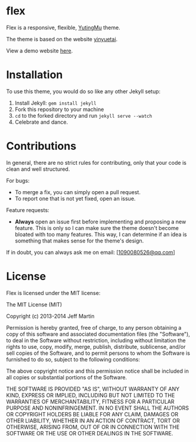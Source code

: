 flex
====

Flex is a responsive, flexible, [YutingMu](http://YutingMu.com) theme.

The theme is based on the website [yinyuetai](http://www.yinyuetai.com).

View a demo website [here](http://the-development.github.io/flex/).

Installation
===
To use this theme, you would do so like any other Jekyll setup:

1. Install Jekyll: `gem install jekyll`
2. Fork this repository to your machine
3. `cd` to the forked directory and run `jekyll serve --watch`
4. Celebrate and dance.

Contributions
===

In general, there are no strict rules for contributing, only that your code is clean and well structured.

For bugs:
- To merge a fix, you can simply open a pull request.
- To report one that is not yet fixed, open an issue.

Feature requests:
- **Always** open an issue first before implementing and proposing a new feature. This is only so I can make sure the theme doesn't become bloated with too many features. This way, I can determine if an idea is something that makes sense for the theme's design.

If in doubt, you can always ask me on email: [1090080526@qq.com]

License
===

Flex is licensed under the MIT license:


The MIT License (MIT)

Copyright (c) 2013-2014 Jeff Martin

Permission is hereby granted, free of charge, to any person obtaining a copy
of this software and associated documentation files (the "Software"), to deal
in the Software without restriction, including without limitation the rights
to use, copy, modify, merge, publish, distribute, sublicense, and/or sell
copies of the Software, and to permit persons to whom the Software is
furnished to do so, subject to the following conditions:

The above copyright notice and this permission notice shall be included in all
copies or substantial portions of the Software.

THE SOFTWARE IS PROVIDED "AS IS", WITHOUT WARRANTY OF ANY KIND, EXPRESS OR
IMPLIED, INCLUDING BUT NOT LIMITED TO THE WARRANTIES OF MERCHANTABILITY,
FITNESS FOR A PARTICULAR PURPOSE AND NONINFRINGEMENT. IN NO EVENT SHALL THE
AUTHORS OR COPYRIGHT HOLDERS BE LIABLE FOR ANY CLAIM, DAMAGES OR OTHER
LIABILITY, WHETHER IN AN ACTION OF CONTRACT, TORT OR OTHERWISE, ARISING FROM,
OUT OF OR IN CONNECTION WITH THE SOFTWARE OR THE USE OR OTHER DEALINGS IN THE
SOFTWARE.
